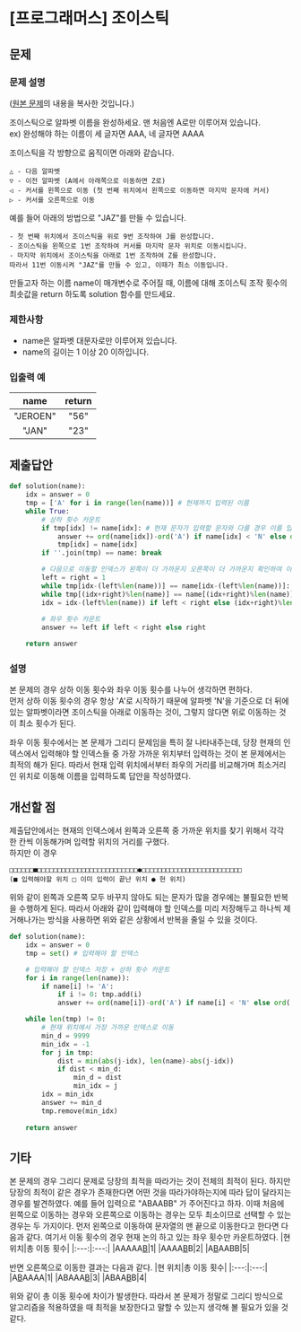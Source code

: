 # [프로그래머스] 조이스틱
## 문제
### 문제 설명
([원본 문제](https://programmers.co.kr/learn/courses/30/lessons/42860)의 내용을 복사한 것입니다.)

조이스틱으로 알파벳 이름을 완성하세요. 맨 처음엔 A로만 이루어져 있습니다.  
ex) 완성해야 하는 이름이 세 글자면 AAA, 네 글자면 AAAA

조이스틱을 각 방향으로 움직이면 아래와 같습니다.
```
△ - 다음 알파벳  
▽ - 이전 알파벳 (A에서 아래쪽으로 이동하면 Z로)  
◁ - 커서를 왼쪽으로 이동 (첫 번째 위치에서 왼쪽으로 이동하면 마지막 문자에 커서)  
▷ - 커서를 오른쪽으로 이동
```

예를 들어 아래의 방법으로 "JAZ"를 만들 수 있습니다.

```
- 첫 번째 위치에서 조이스틱을 위로 9번 조작하여 J를 완성합니다.
- 조이스틱을 왼쪽으로 1번 조작하여 커서를 마지막 문자 위치로 이동시킵니다.
- 마지막 위치에서 조이스틱을 아래로 1번 조작하여 Z를 완성합니다.  
따라서 11번 이동시켜 "JAZ"를 만들 수 있고, 이때가 최소 이동입니다.
```

만들고자 하는 이름 name이 매개변수로 주어질 때, 이름에 대해 조이스틱 조작 횟수의 최솟값을 return 하도록 solution 함수를 만드세요.

### 제한사항
* name은 알파벳 대문자로만 이루어져 있습니다.
* name의 길이는 1 이상 20 이하입니다.

### 입출력 예
|name|return|
|:---:|:---:|
|"JEROEN"|"56"|
|"JAN"|"23"|

## 제출답안
```python
def solution(name):
    idx = answer = 0
    tmp = ['A' for i in range(len(name))] # 현재까지 입력된 이름
    while True:
        # 상하 횟수 카운트
        if tmp[idx] != name[idx]: # 현재 문자가 입력할 문자와 다를 경우 이를 입력 후 이동횟수 카운트
            answer += ord(name[idx])-ord('A') if name[idx] < 'N' else ord('Z')-ord(name[idx])+1 # 'N'을 기준으로 조이스틱을 위로 올릴지 아래로 올릴지 달라짐
            tmp[idx] = name[idx]
        if ''.join(tmp) == name: break

        # 다음으로 이동할 인덱스가 왼쪽이 더 가까운지 오른쪽이 더 가까운지 확인하여 이동
        left = right = 1
        while tmp[idx-(left%len(name))] == name[idx-(left%len(name))]: left += 1
        while tmp[(idx+right)%len(name)] == name[(idx+right)%len(name)]: right += 1
        idx = idx-(left%len(name)) if left < right else (idx+right)%len(name)
        
        # 좌우 횟수 카운트
        answer += left if left < right else right

    return answer
```
### 설명
본 문제의 경우 상하 이동 횟수와 좌우 이동 횟수를 나누어 생각하면 편하다.  
먼저 상하 이동 횟수의 경우 항상 'A'로 시작하기 때문에 알파벳 'N'을 기준으로 더 뒤에 있는 알파벳이라면 조이스틱을 아래로 이동하는 것이, 그렇지 않다면 위로 이동하는 것이 최소 횟수가 된다.

좌우 이동 횟수에서는 본 문제가 그리디 문제임을 특히 잘 나타내주는데, 당장 현재의 인덱스에서 입력해야 할 인덱스들 중 가장 가까운 위치부터 입력하는 것이 본 문제에서는 최적의 해가 된다.
따라서 현재 입력 위치에서부터 좌우의 거리를 비교해가며 최소거리인 위치로 이동해 이름을 입력하도록 답안을 작성하였다.

## 개선할 점
제출답안에서는 현재의 인덱스에서 왼쪽과 오른쪽 중 가까운 위치를 찾기 위해서 각각 한 칸씩 이동해가며 입력할 위치의 거리를 구했다.  
하지만 이 경우
```
□□□□□□■□□□□□□□□□□□□□□□□□□□□□□□□□●□□□□□□□□□□□□□□□□□□□□□□□□□
(■ 입력해야할 위치 □ 이미 입력이 끝난 위치 ● 현 위치)
```
위와 같이 왼쪽과 오른쪽 모두 바꾸지 않아도 되는 문자가 많을 경우에는 불필요한 반복을 수행하게 된다. 
따라서 아래와 같이 입력해야 할 인덱스를 미리 저장해두고 하나씩 제거해나가는 방식을 사용하면 위와 같은 상황에서 반복을 줄일 수 있을 것이다.
```python
def solution(name):
    idx = answer = 0
    tmp = set() # 입력해야 할 인덱스

    # 입력해야 할 인덱스 저장 + 상하 횟수 카운트
    for i in range(len(name)):
        if name[i] != 'A':
            if i != 0: tmp.add(i)
            answer += ord(name[i])-ord('A') if name[i] < 'N' else ord('Z')-ord(name[i])+1

    while len(tmp) != 0:
        # 현재 위치에서 가장 가까운 인덱스로 이동
        min_d = 9999
        min_idx = -1
        for j in tmp:
            dist = min(abs(j-idx), len(name)-abs(j-idx))
            if dist < min_d:
                min_d = dist
                min_idx = j
        idx = min_idx
        answer += min_d
        tmp.remove(min_idx)
         
    return answer
```

## 기타
본 문제의 경우 그리디 문제로 당장의 최적을 따라가는 것이 전체의 최적이 된다. 하지만 당장의 최적이 같은 경우가 존재한다면 어떤 것을 따라가야하는지에 따라 답이 달라지는 경우를 발견하였다.
예를 들어 입력으로 "ABAABB" 가 주어진다고 하자. 이때 처음에 왼쪽으로 이동하는 경우와 오른쪽으로 이동하는 경우는 모두 최소이므로 선택할 수 있는 경우는 두 가지이다.
먼저 왼쪽으로 이동하여 문자열의 맨 끝으로 이동한다고 한다면 다음과 같다. 여기서 이동 횟수의 경우 현재 논의 하고 있는 좌우 횟수만 카운트하였다.
|현 위치|총 이동 횟수|
|:---:|:---:|
|AAAAA<ins>B</ins>|1|
|AAAA<ins>B</ins>B|2|
|A<ins>B</ins>AABB|5|

반면 오른쪽으로 이동한 결과는 다음과 같다.
|현 위치|총 이동 횟수|
|:---:|:---:|
|A<ins>B</ins>AAAA|1|
|ABAAA<ins>B</ins>|3|
|ABAA<ins>B</ins>B|4|

위와 같이 총 이동 횟수에 차이가 발생한다. 따라서 본 문제가 정말로 그리디 방식으로 알고리즘을 적용하였을 때 최적을 보장한다고 말할 수 있는지 생각해 볼 필요가 있을 것 같다.
